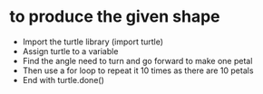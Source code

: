 # to produce the given shape
* Import the turtle library (import turtle)
* Assign turtle to a variable 
* Find the angle need to turn and go forward to make one petal
* Then use a for loop to repeat it 10 times as there are 10 petals
* End with turtle.done()
